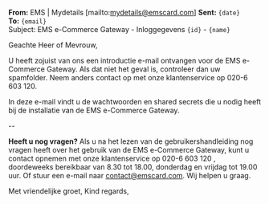 **From:** EMS | Mydetails [mailto:mydetails@emscard.com] 
**Sent:** `{date}`  
**To:** `{email}`  
Subject: EMS e-Commerce Gateway - Inloggegevens `{id}` - `{name}`  
 
Geachte Heer of Mevrouw,
 
U heeft zojuist van ons een introductie e-mail ontvangen voor de EMS e-Commerce Gateway. Als dat niet het geval is, controleer dan uw spamfolder. Neem anders contact op met onze klantenservice op 020-6 603 120.
 
In deze e-mail vindt u de wachtwoorden en shared secrets die u nodig heeft bij de installatie van de EMS e-Commerce Gateway.

--

**Heeft u nog vragen?**
Als u na het lezen van de gebruikershandleiding nog vragen heeft over het gebruik van de EMS e-Commerce Gateway, kunt u contact opnemen met onze klantenservice op 020-6 603 120 , doordeweeks bereikbaar van 8.30 tot 18.00, donderdag en vrijdag tot 19.00 uur. Of stuur een e-mail naar contact@emscard.com. Wij helpen u graag.
 
Met vriendelijke groet,
Kind regards,
